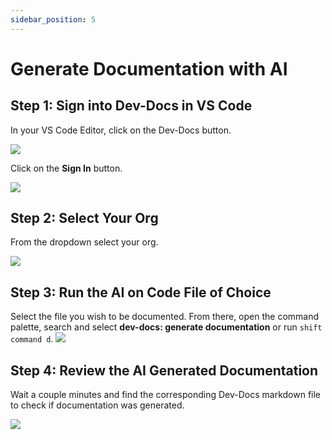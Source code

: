 ```yaml
---
sidebar_position: 5
---
```












# Generate Documentation with AI


## Step 1: Sign into Dev-Docs in VS Code

In your VS Code Editor, click on the Dev-Docs button.

![](/img/customize_your_ai_generation/step_1.png)


Click on the **Sign In** button.

![](/img/customize_your_ai_generation/step_2.png)

## Step 2: Select Your Org

From the dropdown select your org.

![](/img/create_your_first_codelab_in_your_playgrounds_repo/step_8.png)

## Step 3: Run the AI on Code File of Choice

Select the file you wish to be documented. From there, open the command palette, search and select **dev-docs: generate documentation** or run <code>shift command d</code>.
![](/img/generate_documentation_with_ai/step_5.png)

## Step 4: Review the AI Generated Documentation

Wait a couple minutes and find the corresponding Dev-Docs markdown file to check if documentation was generated.

![](/img/generate_documentation_with_ai/step_7.png)

